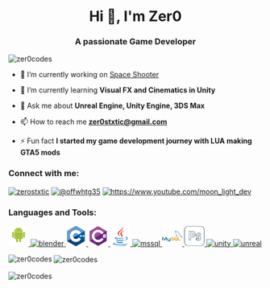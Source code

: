 <h1 align="center">Hi 👋, I'm Zer0</h1>
<h3 align="center">A passionate Game Developer</h3>

<p align="left"> <img src="https://komarev.com/ghpvc/?username=zer0codes&label=Profile%20views&color=0e75b6&style=flat" alt="zer0codes" /> </p>

- 🔭 I’m currently working on [Space Shooter](https://github.com/Zer0codes/Space-Shooter)

- 🌱 I’m currently learning **Visual FX and Cinematics in Unity**

- 💬 Ask me about **Unreal Engine, Unity Engine, 3DS Max**

- 📫 How to reach me **zer0stxtic@gmail.com**

- ⚡ Fun fact **I started my game development journey with LUA making GTA5 mods**

<h3 align="left">Connect with me:</h3>
<p align="left">
<a href="https://twitter.com/zerostxtic" target="blank"><img align="center" src="https://raw.githubusercontent.com/rahuldkjain/github-profile-readme-generator/master/src/images/icons/Social/twitter.svg" alt="zerostxtic" height="30" width="40" /></a>
<a href="https://instagram.com/@offwhtg35" target="blank"><img align="center" src="https://raw.githubusercontent.com/rahuldkjain/github-profile-readme-generator/master/src/images/icons/Social/instagram.svg" alt="@offwhtg35" height="30" width="40" /></a>
<a href="https://www.youtube.com/@Moon_Light_Dev" target="blank"><img align="center" src="https://raw.githubusercontent.com/rahuldkjain/github-profile-readme-generator/master/src/images/icons/Social/youtube.svg" alt="https://www.youtube.com/moon_light_dev" height="30" width="40" /></a>
</p>

<h3 align="left">Languages and Tools:</h3>
<p align="left"> <a href="https://developer.android.com" target="_blank" rel="noreferrer"> <img src="https://raw.githubusercontent.com/devicons/devicon/master/icons/android/android-original-wordmark.svg" alt="android" width="40" height="40"/> </a> <a href="https://www.blender.org/" target="_blank" rel="noreferrer"> <img src="https://download.blender.org/branding/community/blender_community_badge_white.svg" alt="blender" width="40" height="40"/> </a> <a href="https://www.w3schools.com/cpp/" target="_blank" rel="noreferrer"> <img src="https://raw.githubusercontent.com/devicons/devicon/master/icons/cplusplus/cplusplus-original.svg" alt="cplusplus" width="40" height="40"/> </a> <a href="https://www.w3schools.com/cs/" target="_blank" rel="noreferrer"> <img src="https://raw.githubusercontent.com/devicons/devicon/master/icons/csharp/csharp-original.svg" alt="csharp" width="40" height="40"/> </a> <a href="https://www.java.com" target="_blank" rel="noreferrer"> <img src="https://raw.githubusercontent.com/devicons/devicon/master/icons/java/java-original.svg" alt="java" width="40" height="40"/> </a> <a href="https://www.microsoft.com/en-us/sql-server" target="_blank" rel="noreferrer"> <img src="https://www.svgrepo.com/show/303229/microsoft-sql-server-logo.svg" alt="mssql" width="40" height="40"/> </a> <a href="https://www.mysql.com/" target="_blank" rel="noreferrer"> <img src="https://raw.githubusercontent.com/devicons/devicon/master/icons/mysql/mysql-original-wordmark.svg" alt="mysql" width="40" height="40"/> </a> <a href="https://www.photoshop.com/en" target="_blank" rel="noreferrer"> <img src="https://raw.githubusercontent.com/devicons/devicon/master/icons/photoshop/photoshop-line.svg" alt="photoshop" width="40" height="40"/> </a> <a href="https://unity.com/" target="_blank" rel="noreferrer"> <img src="https://www.vectorlogo.zone/logos/unity3d/unity3d-icon.svg" alt="unity" width="40" height="40"/> </a> <a href="https://unrealengine.com/" target="_blank" rel="noreferrer"> <img src="https://raw.githubusercontent.com/kenangundogan/fontisto/036b7eca71aab1bef8e6a0518f7329f13ed62f6b/icons/svg/brand/unreal-engine.svg" alt="unreal" width="40" height="40"/> </a> </p>

<p><img align="left" src="https://github-readme-stats.vercel.app/api/top-langs?username=zer0codes&show_icons=true&locale=en&layout=compact" alt="zer0codes" /></p>

<p>&nbsp;<img align="center" src="https://github-readme-stats.vercel.app/api?username=zer0codes&show_icons=true&locale=en" alt="zer0codes" /></p>

<p><img align="center" src="https://github-readme-streak-stats.herokuapp.com/?user=zer0codes&" alt="zer0codes" /></p>

